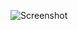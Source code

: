 ![Screenshot](https://raw.githubusercontent.com/Cryakl/Ultimate-RAT-Collection/refs/heads/main/LetMeRule/Let%20Me%20Rule%202.0%20Beta%205/Screenshot.png)
